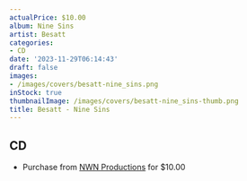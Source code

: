 ```yaml
---
actualPrice: $10.00
album: Nine Sins
artist: Besatt
categories:
- CD
date: '2023-11-29T06:14:43'
draft: false
images:
- /images/covers/besatt-nine_sins.png
inStock: true
thumbnailImage: /images/covers/besatt-nine_sins-thumb.png
title: Besatt - Nine Sins
---
```


## CD
* Purchase from [NWN Productions](http://shop.nwnprod.com/index.php?route=product/product&path=93&product_id=19158&sort=pd.name&order=ASC) for $10.00
